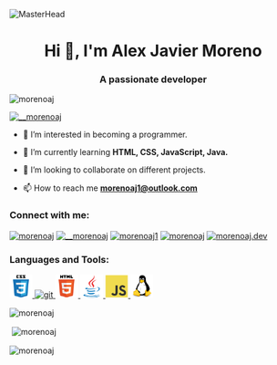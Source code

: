 ![MasterHead](https://digitalpostpa.com/wp-content/uploads/2020/11/3683-scaled.jpg)
<h1 align="center">Hi 👋, I'm Alex Javier Moreno</h1>
<h3 align="center">A passionate developer</h3>


<p align="left"> <img src="https://komarev.com/ghpvc/?username=morenoaj&label=Profile%20views&color=0e75b6&style=flat" alt="morenoaj" /> </p>

<p align="left"> <a href="https://twitter.com/__morenoaj" target="blank"><img src="https://img.shields.io/twitter/follow/__morenoaj?logo=twitter&style=for-the-badge" alt="__morenoaj" /></a> </p>

- 👀 I’m interested in becoming a programmer.

- 🌱 I’m currently learning **HTML, CSS, JavaScript, Java.**

- 💞️ I’m looking to collaborate on different projects.

- 📫 How to reach me **morenoaj1@outlook.com**

<h3 align="left">Connect with me:</h3>
<p align="left">
<a href="https://dev.to/morenoaj" target="blank"><img align="center" src="https://raw.githubusercontent.com/rahuldkjain/github-profile-readme-generator/master/src/images/icons/Social/devto.svg" alt="morenoaj" height="30" width="40" /></a>
<a href="https://twitter.com/__morenoaj" target="blank"><img align="center" src="https://raw.githubusercontent.com/rahuldkjain/github-profile-readme-generator/master/src/images/icons/Social/twitter.svg" alt="__morenoaj" height="30" width="40" /></a>
<a href="https://linkedin.com/in/morenoaj1" target="blank"><img align="center" src="https://raw.githubusercontent.com/rahuldkjain/github-profile-readme-generator/master/src/images/icons/Social/linked-in-alt.svg" alt="morenoaj1" height="30" width="40" /></a>
<a href="https://stackoverflow.com/users/morenoaj" target="blank"><img align="center" src="https://raw.githubusercontent.com/rahuldkjain/github-profile-readme-generator/master/src/images/icons/Social/stack-overflow.svg" alt="morenoaj" height="30" width="40" /></a>
<a href="https://instagram.com/morenoaj.dev" target="blank"><img align="center" src="https://raw.githubusercontent.com/rahuldkjain/github-profile-readme-generator/master/src/images/icons/Social/instagram.svg" alt="morenoaj.dev" height="30" width="40" /></a>
</p>

<h3 align="left">Languages and Tools:</h3>
<p align="left"> <a href="https://www.w3schools.com/css/" target="_blank" rel="noreferrer"> <img src="https://raw.githubusercontent.com/devicons/devicon/master/icons/css3/css3-original-wordmark.svg" alt="css3" width="40" height="40"/> </a> <a href="https://git-scm.com/" target="_blank" rel="noreferrer"> <img src="https://www.vectorlogo.zone/logos/git-scm/git-scm-icon.svg" alt="git" width="40" height="40"/> </a> <a href="https://www.w3.org/html/" target="_blank" rel="noreferrer"> <img src="https://raw.githubusercontent.com/devicons/devicon/master/icons/html5/html5-original-wordmark.svg" alt="html5" width="40" height="40"/> </a> <a href="https://www.java.com" target="_blank" rel="noreferrer"> <img src="https://raw.githubusercontent.com/devicons/devicon/master/icons/java/java-original.svg" alt="java" width="40" height="40"/> </a> <a href="https://developer.mozilla.org/en-US/docs/Web/JavaScript" target="_blank" rel="noreferrer"> <img src="https://raw.githubusercontent.com/devicons/devicon/master/icons/javascript/javascript-original.svg" alt="javascript" width="40" height="40"/> </a> <a href="https://www.linux.org/" target="_blank" rel="noreferrer"> <img src="https://raw.githubusercontent.com/devicons/devicon/master/icons/linux/linux-original.svg" alt="linux" width="40" height="40"/> </a> </p>

<p><img align="center" src="https://github-readme-stats.vercel.app/api/top-langs?username=morenoaj&show_icons=true&locale=en&layout=compact" alt="morenoaj" /></p>

<p>&nbsp;<img align="center" src="https://github-readme-stats.vercel.app/api?username=morenoaj&show_icons=true&locale=en" alt="morenoaj" /></p>

<p><img align="center" src="https://github-readme-streak-stats.herokuapp.com/?user=morenoaj&" alt="morenoaj" /></p>

<!---
morenoaj/morenoaj is a ✨ special ✨ repository because its `README.md` (this file) appears on your GitHub profile.
You can click the Preview link to take a look at your changes.
--->

